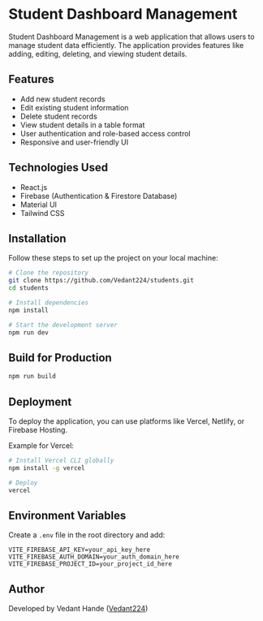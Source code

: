 # Student Dashboard Management

Student Dashboard Management is a web application that allows users to manage student data efficiently. The application provides features like adding, editing, deleting, and viewing student details.

## Features
- Add new student records
- Edit existing student information
- Delete student records
- View student details in a table format
- User authentication and role-based access control
- Responsive and user-friendly UI

## Technologies Used
- React.js
- Firebase (Authentication & Firestore Database)
- Material UI
- Tailwind CSS

## Installation

Follow these steps to set up the project on your local machine:

```bash
# Clone the repository
git clone https://github.com/Vedant224/students.git
cd students

# Install dependencies
npm install

# Start the development server
npm run dev
```

## Build for Production

```bash
npm run build
```

## Deployment
To deploy the application, you can use platforms like Vercel, Netlify, or Firebase Hosting.

Example for Vercel:

```bash
# Install Vercel CLI globally
npm install -g vercel

# Deploy
vercel
```

## Environment Variables
Create a `.env` file in the root directory and add:

```
VITE_FIREBASE_API_KEY=your_api_key_here
VITE_FIREBASE_AUTH_DOMAIN=your_auth_domain_here
VITE_FIREBASE_PROJECT_ID=your_project_id_here
```

## Author
Developed by Vedant Hande ([Vedant224](https://github.com/Vedant224))

